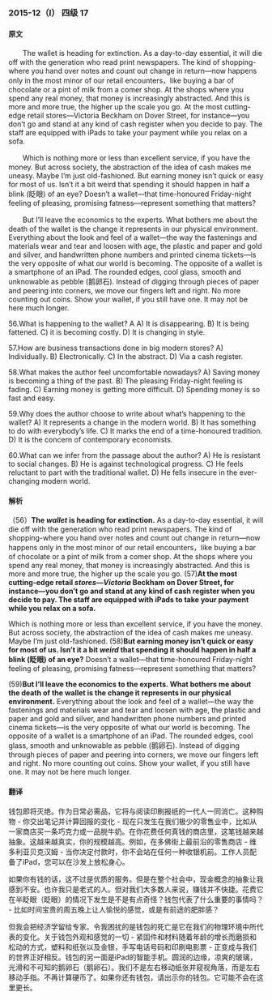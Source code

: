 ### 2015-12（Ⅰ） 四级		17

#### 原文

　　The wallet is heading for extinction. As a day-to-day essential, it will die off with the generation who read print newspapers. The kind of shopping-where you hand over notes and count out change in return—now happens only in the most minor of our retail encounters，like buying a bar of chocolate or a pint of milk from a comer shop. At the shops where you spend any real money, that money is increasingly abstracted. And this is more and more true, the higher up the scale you go. At the most cutting-edge retail stores—Victoria Beckham on Dover Street, for instance—you don’t go and stand at any kind of cash register when you decide to pay. The staff are equipped with iPads to take your payment while you relax on a sofa.

　　Which is nothing more or less than excellent service, if you have the money. But across society, the abstraction of the idea of cash makes me uneasy. Maybe I’m just old-fashioned. But earning money isn’t quick or easy for most of us. Isn’t it a bit weird that spending it should happen in half a blink (眨眼) of an eye? Doesn’t a wallet—that time-honoured Friday-night feeling of pleasing, promising fatness—represent something that matters?

　　But I’ll leave the economics to the experts. What bothers me about the death of the wallet is the change it represents in our physical environment. Everything about the look and feel of a wallet—the way the fastenings and materials wear and tear and loosen with age, the plastic and paper and gold and silver, and handwritten phone numbers and printed cinema tickets—is the very opposite of what our world is becoming. The opposite of a wallet is a smartphone of an iPad. The rounded edges, cool glass, smooth and unknowable as pebble (鹅卵石). Instead of digging through pieces of paper and peering into corners, we move our fingers left and right. No more counting out coins. Show your wallet, if you still have one. It may not be here much longer.


56.What is happening to the wallet?	A
A) It is disappearing.
B) It is being fattened. 
C) it is becoming costly.
D) It is changing in style.

57.How are business transactions done in big modern stores?
A) Individually. 
B) Electronically. 
C) In the abstract.
D) Via a cash register.

58.What makes the author feel uncomfortable nowadays?
A) Saving money is becoming a thing of the past.
B) The pleasing Friday-night feeling is fading.
C) Earning money is getting more difficult.
D) Spending money is so fast and easy.

59.Why does the author choose to write about what’s happening to the wallet?
A) It represents a change in the modern world.
B) It has something to do with everybody’s life.
C) It marks the end of a time-honoured tradition.
D) It is the concern of contemporary economists.

60.What can we infer from the passage about the author?
A) He is resistant to social changes.
B) He is against technological progress.
C) He feels reluctant to part with the traditional wallet.
D) He fells insecure in the ever-changing modern world.

#### 解析

（56）**The *wallet* is heading for extinction.** As a day-to-day essential, it will die off with the generation who read print newspapers. The kind of shopping-where you hand over notes and count out change in return—now happens only in the most minor of our retail encounters，like buying a bar of chocolate or a pint of milk from a comer shop. At the shops where you spend any real money, that money is increasingly abstracted. And this is more and more true, the higher up the scale you go. (57)**At the most cutting-edge retail *stores—Victoria* Beckham on Dover Street, for instance—you don’t go and stand at any kind of cash register when you decide to pay. The staff are equipped with iPads to take your payment while you relax on a sofa.**

Which is nothing more or less than excellent service, if you have the money. But across society, the abstraction of the idea of cash makes me uneasy. Maybe I’m just old-fashioned. (58)**But earning money isn’t quick or easy for most of us. Isn’t it a bit *weird* that spending it should happen in half a blink (眨眼) of an eye?** Doesn’t a wallet—that time-honoured Friday-night feeling of pleasing, promising fatness—represent something that matters?

(59)**But I’ll leave the economics to the experts. What bothers me about the death of the wallet is the change it represents in our physical environment.** Everything about the look and feel of a wallet—the way the fastenings and materials wear and tear and loosen with age, the plastic and paper and gold and silver, and handwritten phone numbers and printed cinema tickets—is the very opposite of what our world is becoming. The opposite of a wallet is a smartphone of an iPad. The rounded edges, cool glass, smooth and unknowable as pebble (鹅卵石). Instead of digging through pieces of paper and peering into corners, we move our fingers left and right. No more counting out coins. Show your wallet, if you still have one. It may not be here much longer.


#### 翻译

钱包即将灭绝。作为日常必需品，它将与阅读印刷报纸的一代人一同消亡。这种购物 - 你交出笔记并计算回报的变化 - 现在只发生在我们极少的零售业中，比如从一家商店买一条巧克力或一品脱牛奶。在你花费任何真钱的商店里，这笔钱越来越抽象。这越来越真实，你的规模越高。例如，在多佛街上最前沿的零售商店 - 维多利亚贝克汉姆 - 当你决定付款时，你不会站在任何一种收银机前。工作人员配备了iPad，您可以在沙发上放松身心。

如果你有钱的话，这不过是优质的服务。但是在整个社会中，现金概念的抽象让我感到不安。也许我只是老式的人。但对我们大多数人来说，赚钱并不快捷。花费它在半眨眼（眨眼）的情况下发生是不是有点奇怪？钱包代表了什么重要的事情吗？ - 比如时间宝贵的周五晚上让人愉悦的感觉，或是有前途的肥胖感？

但我会把经济学留给专家。令我困扰的是钱包的死亡是它在我们的物理环境中所代表的变化。关于钱包外观和感觉的一切 - 紧固件和材料随着年龄的增长而磨损和松动的方式，塑料和纸张以及金银，手写电话号码和印刷电影票 - 正变成与我们的世界正好相反。钱包的另一面是iPad的智能手机。圆润的边缘，凉爽的玻璃，光滑和不可知的鹅卵石（鹅卵石）。我们不是左右移动纸张并窥视角落，而是左右移动手指。不再计算硬币了。如果你还有钱包，请出示你的钱包。它可能不会在这里更长。